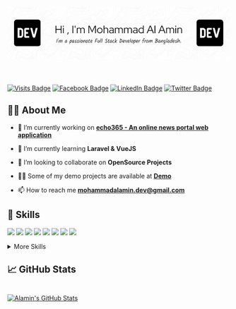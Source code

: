 ![Header](./github-header-image.png)

<h3 align="center"></h3><br>

[![Visits Badge](https://img.shields.io/badge/Visit-Website-success?style=flat)](https://alaminwebdev.github.io/portfolio/)
[![Facebook Badge](https://img.shields.io/badge/Fb-Profile-blue?style=flat&logo=facebook&logoColor=white&color=00B2FF)](https://www.facebook.com/alamin98bd/)
[![LinkedIn Badge](https://img.shields.io/badge/LinkedIn-Profile-informational?style=flat&logo=linkedin&logoColor=white&color=4AB197 )](https://www.linkedin.com/in/mdalamin1998/)
[![Twitter Badge](https://img.shields.io/badge/Twitter-Profile-informational?style=flat&logo=twitter&logoColor=white&color=1DA1F2)](https://twitter.com/alamin1998bd)



## 🙋‍♂️ About Me

- 🔭 I’m currently working on **[echo365 - An online news portal web application](https://github.com/alaminwebdev/echo365.git)**

- 🌱 I’m currently learning **Laravel & VueJS**

- 👯 I’m looking to collaborate on **OpenSource Projects**

- 👨‍💻 Some of my demo projects are available at **[Demo](https://alaminwebdev.github.io/portfolio/)**

- 📫 How to reach me **mohammadalamin.dev@gmail.com**



## 💼 Skills
![](https://img.shields.io/badge/Code-Laravel-informational?style=flat&logo=Laravel&logoColor=white&color=4AB197)
![](https://img.shields.io/badge/Code-PHP-informational?style=flat&logo=Php&logoColor=white&color=4AB197)
![](https://img.shields.io/badge/Code-MySQL-informational?style=flat&logo=MySQL&logoColor=white&color=4AB197)
![](https://img.shields.io/badge/Style-HTML-informational?style=flat&logo=HTML5&logoColor=white&color=4AB197)
![](https://img.shields.io/badge/Style-CSS-informational?style=flat&logo=css3&logoColor=white&color=4AB197)
![](https://img.shields.io/badge/Style-Sass-informational?style=flat&logo=Sass&logoColor=white&color=4AB197)
![](https://img.shields.io/badge/Code-JavaScript-informational?style=flat&logo=JavaScript&logoColor=white&color=4AB197)
![](https://img.shields.io/badge/Style-Bootstrap-informational?style=flat&logo=Bootstrap&logoColor=white&color=4AB197)

<!--
![](https://img.shields.io/badge/Code-Python-informational?style=flat&logo=Python&logoColor=white&color=4AB197)
![](https://img.shields.io/badge/Code-React-informational?style=flat&logo=react&logoColor=white&color=4AB197)
![](https://img.shields.io/badge/Code-Redux-informational?style=flat&logo=Redux&logoColor=white&color=4AB197)
![](https://img.shields.io/badge/Code-ReactNative-informational?style=flat&logo=react&logoColor=white&color=4AB197)
![](https://img.shields.io/badge/Code-ReactRouter-informational?style=flat&logo=ReactRouter&logoColor=white&color=4AB197)
![](https://img.shields.io/badge/Code-NodeJS-informational?style=flat&logo=Node.js&logoColor=white&color=4AB197)
![](https://img.shields.io/badge/Code-Express-informational?style=flat&logo=Express&logoColor=white&color=4AB197)
![](https://img.shields.io/badge/Code-MongoDB-informational?style=flat&logo=MongoDB&logoColor=white&color=4AB197)
-->

<details>
<summary>More Skills</summary>
<br>

![](https://img.shields.io/badge/Style-Tailwind-informational?style=flat&logo=Tailwind-CSS&logoColor=white&color=4AB197)
![](https://img.shields.io/badge/Code-VisualStudioCode-informational?style=flat&logo=VisualStudioCode&logoColor=white&color=4AB197)
![](https://img.shields.io/badge/Tools-gulp-informational?style=flat&logo=gulp&logoColor=white&color=4AB197)
![](https://img.shields.io/badge/Tools-Webpack-informational?style=flat&logo=Webpack&logoColor=white&color=4AB197)
![](https://img.shields.io/badge/Tools-Netlify-informational?style=flat&logo=netlify&logoColor=white&color=4AB197)
![](https://img.shields.io/badge/Tools-NPM-informational?style=flat&logo=npm&logoColor=white&color=4AB197)
![](https://img.shields.io/badge/Tools-Postman-informational?style=flat&logo=Postman&logoColor=white&color=4AB197)
![](https://img.shields.io/badge/Tools-GitHub-informational?style=flat&logo=GitHub&logoColor=white&color=4AB197)
![](https://img.shields.io/badge/Tools-GitLab-informational?style=flat&logo=GitLab&logoColor=white&color=4AB197)
![](https://img.shields.io/badge/Tools-Firebase-informational?style=flat&logo=Firebase&logoColor=white&color=4AB197)
![](https://img.shields.io/badge/Tools-Photoshop-informational?style=flat&logo=Adobe-Photoshop&logoColor=white&color=4AB197)
![](https://img.shields.io/badge/Tools-Illustrator-informational?style=flat&logo=Adobe-Illustrator&logoColor=white&color=4AB197)
![](https://img.shields.io/badge/Tools-AdobeXD-informational?style=flat&logo=Adobe-XD&logoColor=white&color=4AB197)


</details>

<!-- ## 📌 Pinned Repositories 

<br>

<a href="https://github.com/alaminwebdev/Resturent_Project_By_React">
  <img align="center" style="margin:1rem 0.5rem" src="https://github-readme-stats.vercel.app/api/pin/?username=alaminwebdev&repo=Resturent_Project_By_React&title_color=ffffff&text_color=c9cacc&icon_color=4AB197&bg_color=1A2B34" />
</a>


<a href="https://github.com/alaminwebdev/github-finder">
  <img align="center" style="margin:1rem 0.5rem" src="https://github-readme-stats.vercel.app/api/pin/?username=alaminwebdev&repo=github-finder&title_color=ffffff&text_color=c9cacc&icon_color=4AB197&bg_color=1A2B34" />
</a>


<a href="https://github.com/alaminwebdev/jahanaffrin">
  <img align="center" style="margin:0.5rem" src="https://github-readme-stats.vercel.app/api/pin/?username=alaminwebdev&repo=jahanaffrin&title_color=ffffff&text_color=c9cacc&icon_color=4AB197&bg_color=1A2B34" />
</a>

<a href="https://github.com/alaminwebdev/caleb">
  <img align="center" style="margin:0.5rem" src="https://github-readme-stats.vercel.app/api/pin/?username=alaminwebdev&repo=caleb&title_color=ffffff&text_color=c9cacc&icon_color=4AB197&bg_color=1A2B34" />
</a>

<br>
<br>
-->

## &#x1f4c8; GitHub Stats

<br>
<!--
<a href="https://github.com/alaminwebdev">
  <img align="center" style="margin:0.5rem" src="https://github-readme-stats.vercel.app/api/top-langs/?username=alaminwebdev&layout=compact&title_color=ffffff&text_color=c9cacc&icon_color=4AB197&bg_color=1A2B34" />
</a>
-->

<a href="https://github.com/alaminwebdev">
  <img align="center" style="margin:0 auto" src="https://github-readme-stats.vercel.app/api?username=alaminwebdev&show_icons=true&line_height=27&count_private=true&hide=contribs,prs&theme=transparent&title_color=4AB197&icon_color=4AB197" alt="Alamin's GitHub Stats" />
</a>

<br>
<br>
